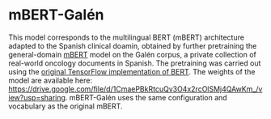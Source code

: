 # mBERT-Galén

This model corresponds to the multilingual BERT (mBERT) architecture adapted to the Spanish clinical doamin, obtained by further pretraining the general-domain [mBERT](https://github.com/google-research/bert/blob/master/multilingual.md) model on the Galén corpus, a private collection of real-world oncology documents in Spanish. The pretraining was carried out using the [original TensorFlow implementation of BERT](https://github.com/google-research/bert/blob/master/run_pretraining.py). The weights of the model are available here: https://drive.google.com/file/d/1CmaePBkRtcuQv3O4x2rcOlSMj4QAwKm_/view?usp=sharing. mBERT-Galén uses the same configuration and vocabulary as the original mBERT.
